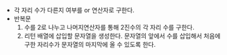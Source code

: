 - 각 자리 수가 다른지 여부를 or 연산자로 구한다.
- 반복문
  1. 수를 2로 나누고 나머지연산자를 통해 2진수의 각 자리 수를 구한다.
  2. 리턴 배열에 삽입할 문자열을 생성한다. 문자열의 앞에서 수를 삽입해서 처음에 구한 자리수가 문자열의 마지막에 올 수 있도록 한다.
